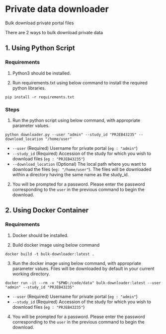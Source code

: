 # Private data downloader

Bulk download private portal files

There are 2 ways to bulk download private data

## 1. Using Python Script

### Requirements

1. Python3 should be installed.

2. Run requirements.txt using below command to install the required python libraries.

```
pip install -r requirements.txt
```

### Steps

1. Run the python script using below command, with appropriate parameter values.
  
```
python downloader.py --user "admin" --study_id "PRJEB43235" --download_location "/home/user"
```

* `--user` (Required) Username for private portal (`eg : "admin"`)
* `--study_id` (Required) Accession of the study for which you wish to download files (`eg : "PRJEB43235"`)
* `--download_location` (Optional) The local path where you want to download the files (`eg: "/home/user"`). The files will be downloaded within a directory having the same name as the study_id.

2. You will be prompted for a password. Please enter the password corresponding to the `user` in the previous command to begin the download.

## 2. Using Docker Container

### Requirements

1. Docker should be installed.

2. Build docker image using below command

```
docker build -t bulk-downloader:latest .
```

3. Run the docker image using below command, with appropriate parameter values. Files will be downloaded by default in your current working directory.

```
docker run -it --rm -v "$PWD:/code/data" bulk-downloader:latest --user "admin" --study_id "PRJEB43235"
```

* `--user` (Required) Username for private portal (`eg : "admin"`)
* `--study_id` (Required) Accession of the study for which you wish to download files (`eg : "PRJEB43235"`)

4. You will be prompted for a password. Please enter the password corresponding to the `user` in the previous command to begin the download.






